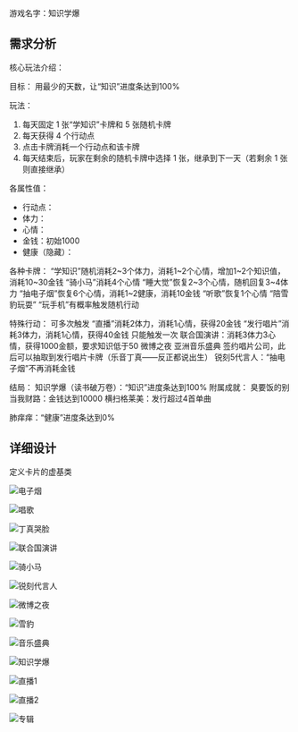 
游戏名字：知识学爆


需求分析
---


核心玩法介绍：

目标：
用最少的天数，让“知识”进度条达到100%

玩法：
1. 每天固定 1 张“学知识”卡牌和 5 张随机卡牌
2. 每天获得 4 个行动点
3. 点击卡牌消耗一个行动点和该卡牌
4. 每天结束后，玩家在剩余的随机卡牌中选择 1 张，继承到下一天（若剩余 1 张则直接继承）

各属性值：
- 行动点：
- 体力：
- 心情：
- 金钱：初始1000
- 健康（隐藏）：

各种卡牌：
“学知识”随机消耗2~3个体力，消耗1~2个心情，增加1~2个知识值，消耗10~30金钱
“骑小马”消耗4个心情
“睡大觉”恢复2~3个心情，随机回复3~4体力
“抽电子烟”恢复6个心情，消耗1~2健康，消耗10金钱
“听歌”恢复1个心情
“陪雪豹玩耍”
“玩手机”有概率触发随机行动


特殊行动：
    可多次触发
“直播”消耗2体力，消耗1心情，获得20金钱
“发行唱片”消耗3体力，消耗1心情，获得40金钱
    只能触发一次
联合国演讲：消耗3体力3心情，获得1000金额，要求知识低于50
微博之夜
亚洲音乐盛典
签约唱片公司，此后可以抽取到发行唱片卡牌（乐音丁真——反正都说出生）
锐刻5代言人：“抽电子烟”不再消耗金钱


结局：
知识学爆（读书破万卷）：“知识”进度条达到100%
附属成就：
臭要饭的别当我财路：金钱达到10000
横扫格莱美：发行超过4首单曲

肺痒痒：“健康”进度条达到0%



详细设计
---


定义卡片的虚基类



![电子烟](https://gitee.com/qissqi/Pic/raw/master/img/20240125-170124.png)



![唱歌](https://gitee.com/qissqi/Pic/raw/master/img/20240125-170139.jpeg)



![丁真哭脸](https://gitee.com/qissqi/Pic/raw/master/img/20240125-170145.png)



![联合国演讲](https://gitee.com/qissqi/Pic/raw/master/img/20240125-170219.png)



![骑小马](https://gitee.com/qissqi/Pic/raw/master/img/20240125-170224.png)



![锐刻代言人](https://gitee.com/qissqi/Pic/raw/master/img/20240125-170229.png)



![微博之夜](https://gitee.com/qissqi/Pic/raw/master/img/20240125-170235.png)



![雪豹](https://gitee.com/qissqi/Pic/raw/master/img/20240125-170241.jpeg)



![音乐盛典](https://gitee.com/qissqi/Pic/raw/master/img/20240125-170307.png)



![知识学爆](https://gitee.com/qissqi/Pic/raw/master/img/20240125-170255.png)



![直播1](https://gitee.com/qissqi/Pic/raw/master/img/20240125-170313.png)



![直播2](https://gitee.com/qissqi/Pic/raw/master/img/20240125-170317.png)



![专辑](https://gitee.com/qissqi/Pic/raw/master/img/20240125-170324.jpg)
